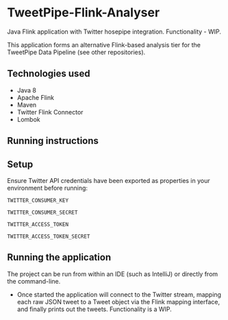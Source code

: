 TweetPipe-Flink-Analyser
==============
Java Flink application with Twitter hosepipe integration. Functionality - WIP.

This application forms an alternative Flink-based analysis tier for the TweetPipe Data Pipeline (see other repositories).

Technologies used
--------------
* Java 8
* Apache Flink
* Maven
* Twitter Flink Connector
* Lombok


Running instructions
--------------------

## Setup
Ensure Twitter API credentials have been exported as properties in your environment before running:

```TWITTER_CONSUMER_KEY```

```TWITTER_CONSUMER_SECRET```

```TWITTER_ACCESS_TOKEN```

```TWITTER_ACCESS_TOKEN_SECRET```


## Running the application
The project can be run from within an IDE (such as IntelliJ) or directly from the command-line.

* Once started the application will connect to the Twitter stream, mapping each raw JSON tweet to a Tweet object via the Flink mapping interface, 
and finally prints out the tweets. Functionality is a WIP.

